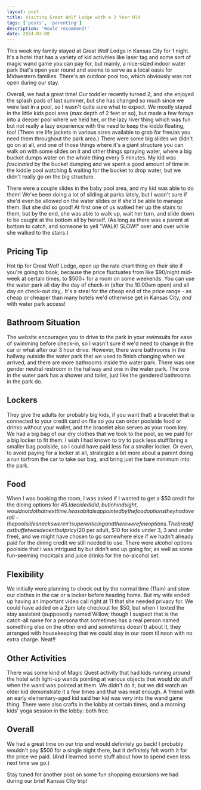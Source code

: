 ```yaml
---
layout: post
title: Visiting Great Wolf Lodge with a 2 Year Old
tags: ['posts', 'parenting']
description: 'Would recommend!'
date: 2024-03-08
---
```


This week my family stayed at Great Wolf Lodge in Kansas City for 1 night. It's a hotel that has a variety of kid activities like laser tag and some sort of magic wand game you can pay for, but mainly, a nice-sized indoor water park that's open year round and seems to serve as a local oasis for Midwestern families. There's an outdoor pool too, which obviously was not open during our stay. 

Overall, we had a great time! Our toddler recently turned 2, and she enjoyed the splash pads of last summer, but she has changed so much since we were last in a pool, so I wasn't quite sure what to expect. We mostly stayed in the little kids pool area (max depth of 2 feet or so), but made a few forays into a deeper pool where we held her, or the lazy river thing which was fun but not really a lazy experience with the need to keep the kiddo floating, too! (There are life jackets in various sizes available to grab for free/as you need them throughout the park area.) There were some big slides we didn't go on at all, and one of those things where it's a giant structure you can walk on with some slides on it and other things spraying water, where a big bucket dumps water on the whole thing every 5 minutes. My kid was _fascinated_ by the bucket dumping and we spent a good amount of time in the kiddie pool watching & waiting for the bucket to drop water, but we didn't really go on the big structure.

There were a couple slides in the baby pool area, and my kid was able to do them! We've been doing a lot of sliding at parks lately, but I wasn't sure if she'd even be allowed on the water slides or if she'd be able to manage them. But she did so good! At first one of us walked her up the stairs to them, but by the end, she was able to walk up, wait her turn, and slide down to be caught at the bottom all by herself. (As long as there was a parent at bottom to catch, and someone to yell "WALK! SLOW!" over and over while she walked to the stairs.) 

## Pricing Tip
Hot tip for Great Wolf Lodge, open up the rate chart thing on their site if you're going to book, because the price fluctuates from like $90/night mid-week at certain times, to $500+ for a room on some weekends. You can use the water park all day the day of check-in (after the 10:00am open) and all day on check-out day,. It's a steal for the cheap end of the price range - as cheap or cheaper than many hotels we'd otherwise get in Kansas City, _and_ with water park access! 

## Bathroom Situation
The website encourages you to drive to the park in your swimsuits for ease of swimming before check-in, so I wasn't sure if we'd need to change in the car or what after our 3 hour drive. However, there were bathrooms in the hallway outside the water park that we used to finish changing when we arrived, and there are more bathrooms inside the water park. There was one gender neutral restroom in the hallway and one in the water park. The one in the water park has a shower and toilet, just like the gendered bathrooms in the park do. 

## Lockers
They give the adults (or probably big kids, if you want that) a bracelet that is connected to your credit card on file so you can order poolside food or drinks without your wallet, and the bracelet also serves as your room key. We had a big bag of our dry clothes that we took to the pool, so we paid for a big locker to fit them. I wish I had known to try to pack less stuff/bring a smaller bag poolside, so I could have paid less for a smaller locker. Or even, to avoid paying for a locker at all, strategize a bit more about a parent doing a run to/from the car to take our bag, and bring just the bare minimum into the park. 

## Food
When I was booking the room, I was asked if I wanted to get a $50 credit for the dining options for $45. I decided I did, but in hindsight, would not do that next time. I was a bit disappointed by the food options they had overall - the poolside snacks weren't super enticing and there were few options. The breakfast buffet was decent but pricy ($20 per adult, $10 for kids under 3, 3 and under free), and we might have chosen to go somewhere else if we hadn't already paid for the dining credit we still needed to use. There were alcohol options poolside that I was intrigued by but didn't end up going for, as well as some fun-seeming mocktails and juice drinks for the no-alcohol set. 

## Flexibility
We initially were planning to check out by the normal time (11am) and stow our clothes in the car or a locker before heading home. But my wife ended up having an important video call right at 11 that she needed privacy for. We could have added on a 2pm late checkout for $50, but when I texted the stay assistant (supposedly named Willow, though I suspect that is the catch-all name for a persona that sometimes has a real person named something else on the other end and sometimes doesn't) about it, they arranged with housekeeping that we could stay in our room til noon with no extra charge. Neat!! 

## Other Activities
There was some kind of Magic Quest activity that had kids running around the hotel with light-up wands pointing at various objects that would do stuff when the wand was pointed at them. We didn't do it, but we did watch an older kid demonstrate it a few times and that was neat enough. A friend with an early elementary-aged kid said her kid was _very_ into the wand game thing. There were also crafts in the lobby at certain times, and a morning kids' yoga session in the lobby: both free. 

## Overall
We had a great time on our trip and would definitely go back! I probably wouldn't pay $500 for a single night there, but it definitely felt worth it for the price we paid. (And I learned some stuff about how to spend even less next time we go.) 

Stay tuned for another post on some fun shopping excursions we had during our brief Kansas City trip! 



